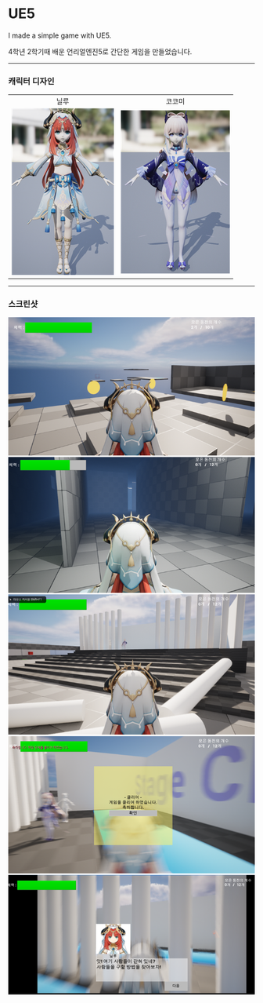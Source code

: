 # UE5
I made a simple game with UE5.

4학년 2학기때 배운 언리얼엔진5로 간단한 게임을 만들었습니다.

<hr>

<div>
  <h3>캐릭터 디자인</h3>
  <table>
    <tr>
      <td><center>닐루</center></td>
      <td><center>코코미</center></td>
    </tr>
    <tr>
      <td><img src="_reportAndImg/char01.png"></img></td>
      <td><img src="_reportAndImg/char02.png"></img></td>
    </tr>
  </table>
</div>
<hr>
<h3>스크린샷</h3>
<div>
  <img src="_reportAndImg/image01.png" style="width:1000px"></img>
</div>
<div>
  <img src="_reportAndImg/image02.png"></img>
</div>
<div>
  <img src="_reportAndImg/image03.png"></img>
</div>
<div>
  <img src="_reportAndImg/image04.png"></img>
</div>
<div>
  <img src="_reportAndImg/talk01.png"></img>
</div>

